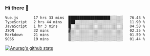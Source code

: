 ### Hi there 👋



<!--
**webB1an/webB1an** is a ✨ _special_ ✨ repository because its `README.md` (this file) appears on your GitHub profile.

Here are some ideas to get you started:

- 🔭 I’m currently working on ...
- 🌱 I’m currently learning ...
- 👯 I’m looking to collaborate on ...
- 🤔 I’m looking for help with ...
- 💬 Ask me about ...
- 📫 How to reach me: ...
- 😄 Pronouns: ...
- ⚡ Fun fact: ...
-->

<!--START_SECTION:waka-->

```text
Vue.js       17 hrs 33 mins  ███████████████████░░░░░░   76.43 %
TypeScript   2 hrs 44 mins   ███░░░░░░░░░░░░░░░░░░░░░░   11.90 %
JavaScript   1 hr 3 mins     █░░░░░░░░░░░░░░░░░░░░░░░░   04.58 %
JSON         32 mins         ▓░░░░░░░░░░░░░░░░░░░░░░░░   02.35 %
Markdown     21 mins         ▒░░░░░░░░░░░░░░░░░░░░░░░░   01.59 %
SCSS         19 mins         ▒░░░░░░░░░░░░░░░░░░░░░░░░   01.44 %
```

<!--END_SECTION:waka-->


[![Anurag's github stats](https://github-readme-stats.vercel.app/api?username=webB1an&show_icons=true&theme=radical)](https://github.com/anuraghazra/github-readme-stats)


